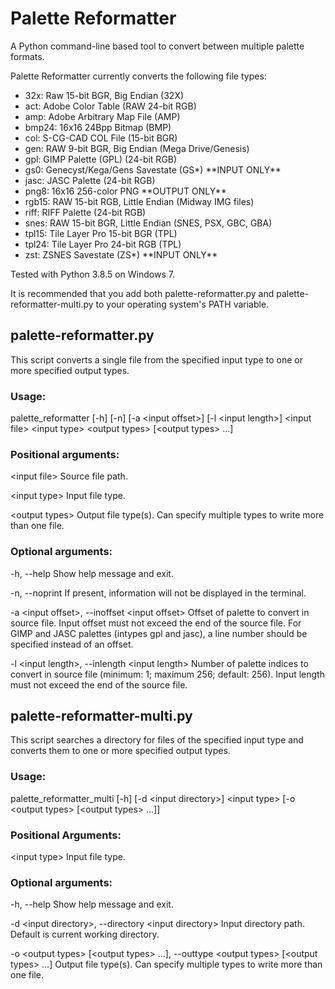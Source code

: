 # Palette Reformatter
A Python command-line based tool to convert between multiple palette formats.

Palette Reformatter currently converts the following file types:
* 32x:   Raw 15-bit BGR, Big Endian (32X)
* act:   Adobe Color Table (RAW 24-bit RGB)
* amp:   Adobe Arbitrary Map File (AMP)
* bmp24: 16x16 24Bpp Bitmap (BMP)
* col:   S-CG-CAD COL File (15-bit BGR)
* gen:   RAW 9-bit BGR, Big Endian (Mega Drive/Genesis)
* gpl:   GIMP Palette (GPL) (24-bit RGB)
* gs0:   Genecyst/Kega/Gens Savestate (GS\*) \*\*INPUT ONLY\*\*
* jasc:  JASC Palette (24-bit RGB)
* png8:  16x16 256-color PNG \*\*OUTPUT ONLY\*\*
* rgb15: RAW 15-bit RGB, Little Endian (Midway IMG files)
* riff:  RIFF Palette (24-bit RGB)
* snes:  RAW 15-bit BGR, Little Endian (SNES, PSX, GBC, GBA)
* tpl15: Tile Layer Pro 15-bit BGR (TPL)
* tpl24: Tile Layer Pro 24-bit RGB (TPL)
* zst:   ZSNES Savestate (ZS\*) \*\*INPUT ONLY\*\*

Tested with Python 3.8.5 on Windows 7.

It is recommended that you add both palette-reformatter.py and palette-reformatter-multi.py to your operating system's PATH variable.

## palette-reformatter.py
This script converts a single file from the specified input type to one or more specified output types.

### Usage:
palette_reformatter \[-h\] \[-n\] \[-a \<input offset\>\] \[-l \<input length\>\] \<input file\> \<input type\> \<output types\> \[\<output types\> ...\]

### Positional arguments:
  \<input file\>        Source file path.
 
  \<input type\>        Input file type.

  \<output types\>      Output file type(s). Can specify multiple types to write more than one file.

### Optional arguments:
  -h, --help            Show help message and exit.
  
  -n, --noprint         If present, information will not be displayed in the terminal.
  
  -a \<input offset\>, --inoffset \<input offset\>
                        Offset of palette to convert in source file. Input offset must not exceed the end of the source file. For GIMP and JASC palettes (intypes gpl and jasc), a line number should be specified instead of an offset.

  -l \<input length\>, --inlength \<input length\>
                        Number of palette indices to convert in source file (minimum: 1; maximum 256; default: 256). Input length must not exceed the end of the source file.

## palette-reformatter-multi.py
This script searches a directory for files of the specified input type and converts them to one or more specified output types.

### Usage:
palette_reformatter_multi \[-h\] \[-d \<input directory\>\] \<input type\> \[-o \<output types\> \[\<output types\> ...\]\]

### Positional Arguments:
  \<input type\>        Input file type.

### Optional arguments:
  -h, --help            Show help message and exit.

  -d \<input directory\>, --directory \<input directory\>
                        Input directory path. Default is current working directory.

  -o \<output types\> \[\<output types\> ...\], --outtype \<output types\> \[\<output types\> ...\]
                        Output file type(s). Can specify multiple types to
                        write more than one file.
